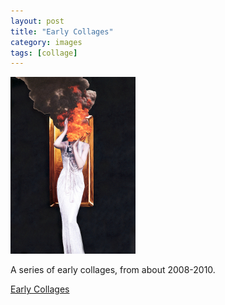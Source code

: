 ```yaml
---
layout: post
title: "Early Collages"
category: images
tags: [collage]
---
```

[![Just Beginning To Show](/assets/justbeginningtoshow.jpg)](http://imby.net/images/galleries/collage-early/) 

A series of early collages, from about 2008-2010.

<a href="http://imby.net/images/galleries/collage-early/" target="_blank">Early Collages</a>
